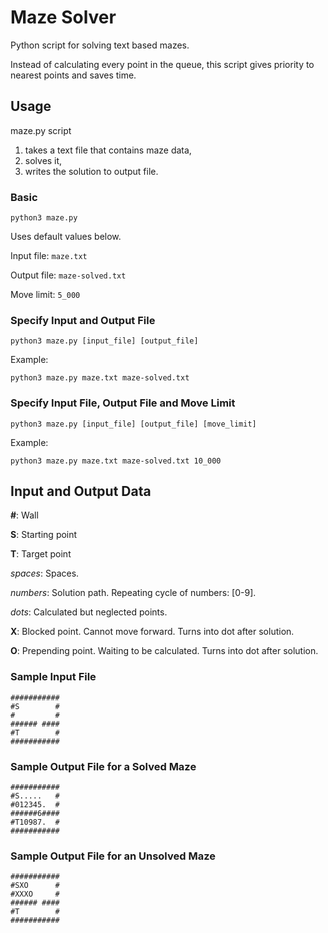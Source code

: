 # Maze Solver
Python script for solving text based mazes.

Instead of calculating every point in the queue, this script gives priority to nearest points and saves time.

## Usage
maze.py script
1. takes a text file that contains maze data,
2. solves it,
3. writes the solution to output file.

### Basic
```python3 maze.py```

Uses default values below.

Input file: ```maze.txt``` 

Output file: ```maze-solved.txt```

Move limit: ```5_000```

### Specify Input and Output File
```
python3 maze.py [input_file] [output_file]
```
Example:
```
python3 maze.py maze.txt maze-solved.txt
```

### Specify Input File, Output File and Move Limit
```
python3 maze.py [input_file] [output_file] [move_limit]
```
Example:
```
python3 maze.py maze.txt maze-solved.txt 10_000
```

## Input and Output Data
**#**: Wall

**S**: Starting point

**T**: Target point

*spaces*: Spaces.

*numbers*: Solution path. Repeating cycle of numbers: [0-9].

*dots*: Calculated but neglected points.

**X**: Blocked point. Cannot move forward. Turns into dot after solution.

**O**: Prepending point. Waiting to be calculated. Turns into dot after solution.

### Sample Input File
```
###########
#S        #
#         #
###### ####
#T        #
###########
```

### Sample Output File for a Solved Maze
```
###########
#S.....   #
#012345.  #
######6####
#T10987.  #
###########
```

### Sample Output File for an Unsolved Maze
```
###########
#SXO      #
#XXXO     #
###### ####
#T        #
###########
```